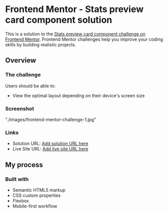 # Frontend Mentor - Stats preview card component solution

This is a solution to the [Stats preview card component challenge on Frontend Mentor](https://www.frontendmentor.io/challenges/stats-preview-card-component-8JqbgoU62). Frontend Mentor challenges help you improve your coding skills by building realistic projects. 

## Overview

### The challenge

Users should be able to:

- View the optimal layout depending on their device's screen size

### Screenshot
"./images/frontend-mentor-challenge-1.jpg"

### Links

- Solution URL: [Add solution URL here](https://github.com/vtrev05/Front-end-Mentor-Challenge-1.git)
- Live Site URL: [Add live site URL here](https://vtrev05.github.io/Front-end-Mentor-Challenge-1/)

## My process

### Built with

- Semantic HTML5 markup
- CSS custom properties
- Flexbox
- Mobile-first workflow